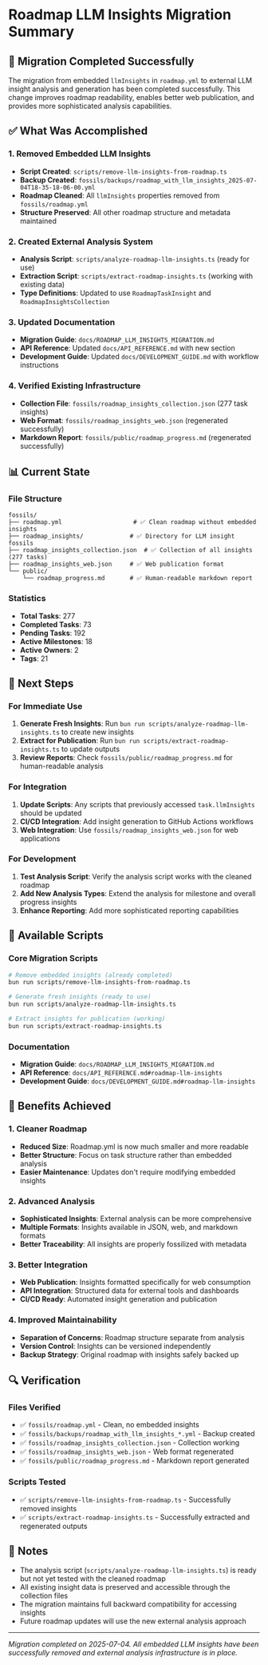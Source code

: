 # Roadmap LLM Insights Migration Summary

## 🎯 Migration Completed Successfully

The migration from embedded `llmInsights` in `roadmap.yml` to external LLM insight analysis and generation has been completed successfully. This change improves roadmap readability, enables better web publication, and provides more sophisticated analysis capabilities.

## ✅ What Was Accomplished

### 1. Removed Embedded LLM Insights
- **Script Created**: `scripts/remove-llm-insights-from-roadmap.ts`
- **Backup Created**: `fossils/backups/roadmap_with_llm_insights_2025-07-04T18-35-18-06-00.yml`
- **Roadmap Cleaned**: All `llmInsights` properties removed from `fossils/roadmap.yml`
- **Structure Preserved**: All other roadmap structure and metadata maintained

### 2. Created External Analysis System
- **Analysis Script**: `scripts/analyze-roadmap-llm-insights.ts` (ready for use)
- **Extraction Script**: `scripts/extract-roadmap-insights.ts` (working with existing data)
- **Type Definitions**: Updated to use `RoadmapTaskInsight` and `RoadmapInsightsCollection`

### 3. Updated Documentation
- **Migration Guide**: `docs/ROADMAP_LLM_INSIGHTS_MIGRATION.md`
- **API Reference**: Updated `docs/API_REFERENCE.md` with new section
- **Development Guide**: Updated `docs/DEVELOPMENT_GUIDE.md` with workflow instructions

### 4. Verified Existing Infrastructure
- **Collection File**: `fossils/roadmap_insights_collection.json` (277 task insights)
- **Web Format**: `fossils/roadmap_insights_web.json` (regenerated successfully)
- **Markdown Report**: `fossils/public/roadmap_progress.md` (regenerated successfully)

## 📊 Current State

### File Structure
```
fossils/
├── roadmap.yml                    # ✅ Clean roadmap without embedded insights
├── roadmap_insights/             # ✅ Directory for LLM insight fossils
├── roadmap_insights_collection.json  # ✅ Collection of all insights (277 tasks)
├── roadmap_insights_web.json     # ✅ Web publication format
└── public/
    └── roadmap_progress.md       # ✅ Human-readable markdown report
```

### Statistics
- **Total Tasks**: 277
- **Completed Tasks**: 73
- **Pending Tasks**: 192
- **Active Milestones**: 18
- **Active Owners**: 2
- **Tags**: 21

## 🚀 Next Steps

### For Immediate Use
1. **Generate Fresh Insights**: Run `bun run scripts/analyze-roadmap-llm-insights.ts` to create new insights
2. **Extract for Publication**: Run `bun run scripts/extract-roadmap-insights.ts` to update outputs
3. **Review Reports**: Check `fossils/public/roadmap_progress.md` for human-readable analysis

### For Integration
1. **Update Scripts**: Any scripts that previously accessed `task.llmInsights` should be updated
2. **CI/CD Integration**: Add insight generation to GitHub Actions workflows
3. **Web Integration**: Use `fossils/roadmap_insights_web.json` for web applications

### For Development
1. **Test Analysis Script**: Verify the analysis script works with the cleaned roadmap
2. **Add New Analysis Types**: Extend the analysis for milestone and overall progress insights
3. **Enhance Reporting**: Add more sophisticated reporting capabilities

## 🔧 Available Scripts

### Core Migration Scripts
```bash
# Remove embedded insights (already completed)
bun run scripts/remove-llm-insights-from-roadmap.ts

# Generate fresh insights (ready to use)
bun run scripts/analyze-roadmap-llm-insights.ts

# Extract insights for publication (working)
bun run scripts/extract-roadmap-insights.ts
```

### Documentation
- **Migration Guide**: `docs/ROADMAP_LLM_INSIGHTS_MIGRATION.md`
- **API Reference**: `docs/API_REFERENCE.md#roadmap-llm-insights`
- **Development Guide**: `docs/DEVELOPMENT_GUIDE.md#roadmap-llm-insights`

## 🎉 Benefits Achieved

### 1. Cleaner Roadmap
- **Reduced Size**: Roadmap.yml is now much smaller and more readable
- **Better Structure**: Focus on task structure rather than embedded analysis
- **Easier Maintenance**: Updates don't require modifying embedded insights

### 2. Advanced Analysis
- **Sophisticated Insights**: External analysis can be more comprehensive
- **Multiple Formats**: Insights available in JSON, web, and markdown formats
- **Better Traceability**: All insights are properly fossilized with metadata

### 3. Better Integration
- **Web Publication**: Insights formatted specifically for web consumption
- **API Integration**: Structured data for external tools and dashboards
- **CI/CD Ready**: Automated insight generation and publication

### 4. Improved Maintainability
- **Separation of Concerns**: Roadmap structure separate from analysis
- **Version Control**: Insights can be versioned independently
- **Backup Strategy**: Original roadmap with insights safely backed up

## 🔍 Verification

### Files Verified
- ✅ `fossils/roadmap.yml` - Clean, no embedded insights
- ✅ `fossils/backups/roadmap_with_llm_insights_*.yml` - Backup created
- ✅ `fossils/roadmap_insights_collection.json` - Collection working
- ✅ `fossils/roadmap_insights_web.json` - Web format regenerated
- ✅ `fossils/public/roadmap_progress.md` - Markdown report generated

### Scripts Tested
- ✅ `scripts/remove-llm-insights-from-roadmap.ts` - Successfully removed insights
- ✅ `scripts/extract-roadmap-insights.ts` - Successfully extracted and regenerated outputs

## 📝 Notes

- The analysis script (`scripts/analyze-roadmap-llm-insights.ts`) is ready but not yet tested with the cleaned roadmap
- All existing insight data is preserved and accessible through the collection files
- The migration maintains full backward compatibility for accessing insights
- Future roadmap updates will use the new external analysis approach

---

*Migration completed on 2025-07-04. All embedded LLM insights have been successfully removed and external analysis infrastructure is in place.* 